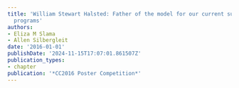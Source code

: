 ```yaml
---
title: 'William Stewart Halsted: Father of the model for our current surgical training
  programs'
authors:
- Eliza M Slama
- Allen Silbergleit
date: '2016-01-01'
publishDate: '2024-11-15T17:07:01.861507Z'
publication_types:
- chapter
publication: '*CC2016 Poster Competition*'
---
```

